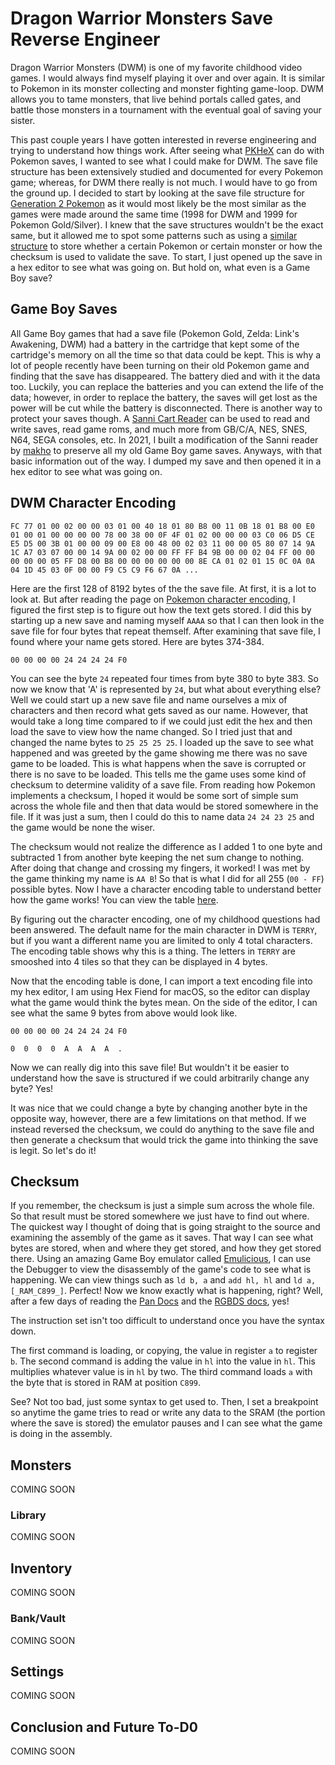 # Dragon Warrior Monsters Save Reverse Engineer

Dragon Warrior Monsters (DWM) is one of my favorite childhood video games. I would always find myself playing it over and over again. It is similar to Pokemon in its monster collecting and monster fighting game-loop. DWM allows you to tame monsters, that live behind portals called gates, and battle those monsters in a tournament with the eventual goal of saving your sister. 

This past couple years I have gotten interested in reverse engineering and trying to understand how things work. After seeing what [PKHeX](https://github.com/kwsch/PKHeX) can do with Pokemon saves, I wanted to see what I could make for DWM. The save file structure has been extensively studied and documented for every Pokemon game; whereas, for DWM there really is not much. I would have to go from the ground up. I decided to start by looking at the save file structure for [Generation 2 Pokemon](https://bulbapedia.bulbagarden.net/wiki/Save_data_structure_%28Generation_II%29) as it would most likely be the most similar as the games were made around the same time (1998 for DWM and 1999 for Pokemon Gold/Silver). I knew that the save structures wouldn't be the exact same, but it allowed me to spot some patterns such as using a [similar structure](https://bulbapedia.bulbagarden.net/wiki/Save_data_structure_%28Generation_II%29#Pok.C3.A9dex_owned.2C_Pok.C3.A9dex_seen) to store whether a certain Pokemon or certain monster or how the checksum is used to validate the save. To start, I just opened up the save in a hex editor to see what was going on. But hold on, what even is a Game Boy save?


## Game Boy Saves

All Game Boy games that had a save file (Pokemon Gold, Zelda: Link's Awakening, DWM) had a battery in the cartridge that kept some of the cartridge's memory on all the time so that data could be kept. This is why a lot of people recently have been turning on their old Pokemon game and finding that the save has disappeared. The battery died and with it the data too. Luckily, you can replace the batteries and you can extend the life of the data; however, in order to replace the battery, the saves will get lost as the power will be cut while the battery is disconnected. There is another way to protect your saves though. A [Sanni Cart Reader](https://github.com/sanni/cartreader) can be used to read and write saves, read game roms, and much more from GB/C/A, NES, SNES, N64, SEGA consoles, etc. In 2021, I built a modification of the Sanni reader by [makho](https://github.com/makhowastaken/cartreader) to preserve all my old Game Boy game saves. Anyways, with that basic information out of the way. I dumped my save and then opened it in a hex editor to see what was going on.

## DWM Character Encoding

`FC 77 01 00 02 00 00 03 01 00 40 18 01 80 B8 00 11 0B 18 01 B8 00 E0 01 00 01 00 00 00 00 78 00 38 00 0F 4F 01 02 00 00 00 03 C0 06 D5 CE E5 D5 00 3B 01 00 00 09 00 E8 00 48 00 02 03 11 00 00 05 80 07 14 9A 1C A7 03 07 00 00 14 9A 00 02 00 00 FF FF B4 9B 00 00 02 04 FF 00 00 00 00 00 05 FF D8 00 B8 00 00 00 00 00 00 8E CA 01 02 01 15 0C 0A 0A 04 1D 45 03 0F 00 00 F9 C5 C9 F6 67 0A ...`

Here are the first 128 of 8192 bytes of the the save file. At first, it is a lot to look at. But after reading the page on [Pokemon character encoding](https://bulbapedia.bulbagarden.net/wiki/Character_encoding_(Generation_II)), I figured the first step is to figure out how the text gets stored. I did this by starting up a new save and naming myself `AAAA` so that I can then look in the save file for four bytes that repeat themself. After examining that save file, I found where your name gets stored. Here are bytes 374-384.   

 `00 00 00 00 24 24 24 24 F0` 

 You can see the byte `24` repeated four times from byte 380 to byte 383. So now we know that 'A' is represented by `24`, but what about everything else? Well we could start up a new save file and name ourselves a mix of characters and then record what gets saved as our name. However, that would take a long time compared to if we could just edit the hex and then load the save to view how the name changed. So I tried just that and changed the name bytes to `25 25 25 25`. I loaded up the save to see what happened and was greeted by the game showing me there was no save game to be loaded. This is what happens when the save is corrupted or there is no save to be loaded. This tells me the game uses some kind of checksum to determine validity of a save file. From reading how Pokemon implements a checksum, I hoped it would be some sort of simple sum across the whole file and then that data would be stored somewhere in the file. If it was just a sum, then I could do this to name data  `24 24 23 25` and the game would be none the wiser. 

 The checksum would not realize the difference as I added 1 to one byte and subtracted 1 from another byte keeping the net sum change to nothing. After doing that change and crossing my fingers, it worked! I was met by the game thinking my name is `AA B`! So that is what I did for all 255 (`00 - FF`) possible bytes. Now I have a character encoding table to understand better how the game works! You can view the table [here](https://github.com/jbperr/DWM-SRAM-Data-Dive/blob/main/char_encoding.md).

By figuring out the character encoding, one of my childhood questions had been answered. The default name for the main character in DWM is `TERRY`, but if you want a different name you are limited to only 4 total characters. The encoding table shows why this is a thing. The letters in  `TERRY` are smooshed into 4 tiles so that they can be displayed in 4 bytes. 

Now that the encoding table is done, I can import a text encoding file into my hex editor, I am using Hex Fiend for macOS, so the editor can display what the game would think the bytes mean. On the side of the editor, I can see what the same 9 bytes from above would look like.   

`00 00 00 00 24 24 24 24 F0`

`0  0  0  0  A  A  A  A  . `

Now we can really dig into this save file! But wouldn't it be easier to understand how the save is structured if we could arbitrarily change any byte? Yes!

It was nice that we could change a byte by changing another byte in the opposite way, however, there are a few limitations on that method. If we instead reversed the checksum, we could do anything to the save file and then generate a checksum that would trick the game into thinking the save is legit. So let's do it!
## Checksum

If you remember, the checksum is just a simple sum across the whole file. So that result must be stored somewhere we just have to find out where. The quickest way I thought of doing that is going straight to the source and examining the assembly of the game as it saves. That way I can see what bytes are stored, when and where they get stored, and how they get stored there. Using an amazing Game Boy emulator called [Emulicious](https://emulicious.net/), I can use the Debugger to view the disassembly of the game's code to see what is happening. We can view things such as `ld b, a` and `add hl, hl` and `ld a, [_RAM_C899_]`. Perfect! Now we know exactly what is happening, right? Well, after a few days of reading the [Pan Docs](https://gbdev.io/pandocs/CPU_Instruction_Set.html) and the [RGBDS docs](https://rgbds.gbdev.io/docs/v0.6.0/gbz80.7/), yes!

The instruction set isn't too difficult to understand once you have the syntax down. 

The first command is loading, or copying, the value in register `a` to register `b`. 
The second command is adding the value in `hl` into the value in `hl`. This  multiplies whatever value is in `hl` by two. 
The third command loads `a` with the byte that is stored in RAM at position `C899`. 

See? Not too bad, just some syntax to get used to. Then, I set a breakpoint so anytime the game tries to read or write any data to the SRAM (the portion where the save is stored) the emulator pauses and I can see what the game is doing in the assembly.

## Monsters
COMING SOON
### Library
COMING SOON
## Inventory
COMING SOON
### Bank/Vault
COMING SOON
## Settings
COMING SOON
## Conclusion and Future To-D0
COMING SOON